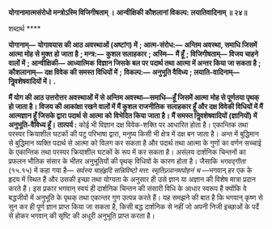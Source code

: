 **योगानामात्मसंरोधो मन्त्रोऽस्मि विजिगीषताम् ।** **आन्वीक्षिकी कौशलानां विकल्प: लयातिवादिनाम् ॥ २४॥** 

शब्दार्थ **** 

**योगानाम्—** **योगावयास की आठ अवस्थाओं (अष्टांग) में** **; आत्म-संरोध:—** **अन्तिम अवस्था, समाधि जिसमें आत्मा मोह से मुक्त** **हो जाता है** **; मन्त्र:—** **कुशल सलाहकार** **; अस्मि—** **मैं हूँ** **; विजिगीषताम्—** **विजय चाहने वालों में** **; आन्वीक्षिकी—** **आध्यात्मिक** **विज्ञान जिसके बल पर पदार्थ तथा आत्मा में अन्तर किया जा सकता है** **; कौशलानाम्—** **दक्ष विवेक की समस्त विधियों में** **;** **विकल्प:—** **अनुभूति वैविध्य** **; लयाति-वादिनाम्—** **निॢवशेषवादियों में।** **.** 

**मैं योग की आठ उत्तरोत्तर अवस्थाओं में से अन्तिम अवस्था—समाधि—हूँ जिसमें आत्मा** **मोह से पूर्णतया पृथक् हो जाता है। विजय की आकांक्षा रखने वालों में मैं कुशल राजनीतिक** **सलाहकार हूँ और दक्ष विवेकी विधियों में मैं आत्मज्ञान हूँ जिसके द्वारा पदार्थ से आत्मा को** **विभेदित किया जाता है। मैं समस्त निॢवशेषवादियों (ज्ञानियों) में अनुभूति-वैविध्य हूँ।** **तात्पर्य :** कोई भी विज्ञान दक्ष विवेक-शक्ति पर आधारित होता है। एकान्तिक तथा परस्पर क्रियाशील घटकों की पटु परिभाषा द्वारा, मनुष्य किसी भी क्षेत्र में दक्ष बन जाता है। अन्त में बुद्धिमान से बुद्धिमान व्यक्ति पदार्थ से आत्मा को विलग कर सकता है और पदार्थ तथा आत्मा के गुणों का वर्णन सच्चाई के एकान्तिक तथा परस्पर क्रियाशील घटकों के रूप में कर सकता है। असंलय दार्शनिक चिन्तनों का प्रफलन भौतिक संसार के भीतर अनुभूतियों की पृथक् विधियों के कारण होता है। जैसाकि *भगवद्गीता* (१५.१५) में कहा गया है— *सर्वस्य चाहंहृदि सन्निविष्टो मत्त: स्मृतिज्र्ञानमपोहनं* *च* —भगवान् हर एक के हृदय में स्थित हैं और उसकी इच्छा तथा योग्यता के अनुसार ही उसे ज्ञान या अज्ञान की विशेष मात्रा प्रदान करते हैं। इस प्रकार भगवान् स्वयं ही दार्शनिक चिन्तन की संसारी विधि के आधार स्वरूप हैं क्योंकि वे बद्धजीवों में अनुभूति के पृथक् तथा एकान्तर गुण उत्पन्न करते हैं। यह समझने की बात है कि भगवान् कृष्ण से सुन कर ही पूर्ण ज्ञान प्राप्त किया जा सकता है, किसी बद्ध दार्शनिक से नहीं जो अपनी निजी इच्छाओं के पर्दे से होकर भगवान् की सृष्टि की अधूरी अनुभूति प्राप्त करता है।  